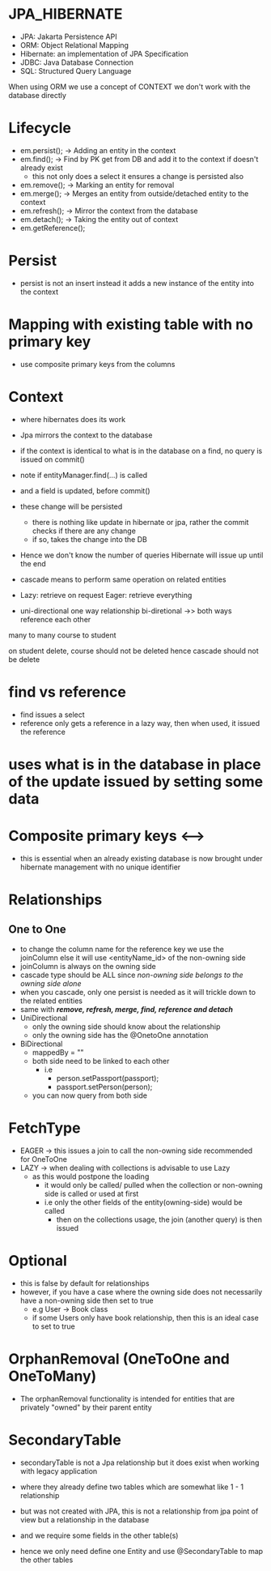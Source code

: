 # JPA_HIBERNATE
- JPA: Jakarta Persistence API
- ORM: Object Relational Mapping
- Hibernate:  an implementation of JPA Specification
- JDBC: Java Database Connection
- SQL: Structured Query Language

When using ORM we use a concept of CONTEXT we don't work with the database directly

# Lifecycle
- em.persist(); -> Adding an entity in the context
- em.find();  -> Find by PK get from DB and add it to the context if doesn't already exist
  - this not only does a select it ensures a change is persisted also
- em.remove(); -> Marking an entity for removal
- em.merge(); -> Merges an entity from outside/detached entity to the context
- em.refresh(); -> Mirror the context from the database
- em.detach(); -> Taking the entity out of context
- em.getReference();


# Persist
- persist is not an insert instead it adds a new instance of the entity into the context


# Mapping with existing table with no primary key
- use composite primary keys from the columns

# Context
- where hibernates does its work
- Jpa mirrors the context to the database 
- if the context is identical to what is in the database on a find, no query is issued on commit()
- note if entityManager.find(...) is called
- and a field is updated, before commit()
- these change will be persisted 
  - there is nothing like update in hibernate or jpa, rather the commit checks if there are any change
  - if so, takes the change into the DB

- Hence we don't know the number of queries Hibernate will issue up until the end


- cascade means to perform same operation on related entities
- Lazy: retrieve on request
  Eager: retrieve everything
- uni-directional   one way relationship
  bi-diretional  ->> both ways reference each other

many to many
course to student

on student delete, course should not be deleted
hence cascade should not be delete


# find vs reference
- find issues a select
- reference only gets a reference in a lazy way, then when used, it issued the reference

# uses what is in the database in place of the update issued by setting some data


# Composite primary keys <-->
- this is essential when an already existing database is now brought under hibernate management with no unique identifier


# Relationships
## One to One
  -  to change the column name for the reference key we use the joinColumn else it will use <entityName_id> of the non-owning side
  - joinColumn is always on the owning side
  - cascade type should be ALL since _non-owning side belongs to the owning side alone_
  - when you cascade, only one persist is needed as it will trickle down to the related entities
  - same with _**remove, refresh, merge, find, reference and detach**_
  - UniDirectional
    - only the owning side should know about the relationship
    - only the owning side has the @OnetoOne annotation
  - BiDirectional
    - mappedBy = "<the variable name used in the owning side>"
    - both side need to be linked to each other
      - i.e
        - person.setPassport(passport);
        - passport.setPerson(person);
    - you can now query from both side


# FetchType
- EAGER -> this issues a join to call the non-owning side recommended for OneToOne
- LAZY ->  when dealing with collections is advisable to use Lazy
  - as this would postpone the loading 
    - it would only be called/ pulled when the collection or non-owning side is called or used at first
    - i.e only the other fields of the entity(owning-side) would be called 
      - then on the collections usage, the join (another query) is then issued

    
# Optional 
- this is false by default for relationships
- however, if you have a case where the owning side does not necessarily have a non-owning side then set to true
  - e.g User -> Book class
  - if some Users only have book relationship, then this is an ideal case to set to true

# OrphanRemoval (OneToOne and OneToMany)
- The orphanRemoval functionality is intended for entities that are privately "owned" by their parent entity

# SecondaryTable
- secondaryTable is not a Jpa relationship but it does exist when working with legacy application
- where they already define two tables which are somewhat like 1 - 1 relationship
- but was not created with JPA, this is not a relationship from jpa point of view but a relationship in the database
- and we require some fields in the other table(s)

- hence we only need define one Entity and use @SecondaryTable to map the other tables



